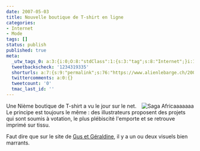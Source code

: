 ```yaml
---
date: 2007-05-03
title: Nouvelle boutique de T-shirt en ligne
categories:
- Internet
- Mode
tags: []
status: publish
published: true
meta:
  _utw_tags_0: a:3:{i:0;O:8:"stdClass":1:{s:3:"tag";s:8:"Internet";}i:1;O:8:"stdClass":1:{s:3:"tag";s:4:"Mode";}i:2;O:8:"stdClass":1:{s:3:"tag";s:8:"T-shirts";}}
  tweetbackscheck: '1234319335'
  shorturls: a:7:{s:9:"permalink";s:76:"https://www.alienlebarge.ch/2007/05/03/nouvelle-boutique-de-t-shirt-en-ligne/";s:7:"tinyurl";s:25:"https://tinyurl.com/ann7j2";s:4:"isgd";s:17:"https://is.gd/iRO7";s:5:"bitly";s:18:"https://bit.ly/Nefs";s:5:"snipr";s:22:"https://snipr.com/bjueu";s:5:"snurl";s:22:"https://snurl.com/bjueu";s:7:"snipurl";s:24:"https://snipurl.com/bjueu";}
  twittercomments: a:0:{}
  tweetcount: '0'
  tmac_last_id: ''
---
```

<a href="https://dlgjp9x71cipk.cloudfront.net/2007/05/saga_africa.png" title="Saga Africaaaaaaa"><img src="https://dlgjp9x71cipk.cloudfront.net/2007/05/saga_africa.miniature.png" title="Saga Africaaaaaaa" alt="Saga Africaaaaaaa" align="right" /></a>Une Nième boutique de T-shirt a vu le jour sur le net. Le principe est toujours le même : des illustrateurs proposent des projets qui sont soumis à votation, le plus plébiscité l'emporte et se retrouve imprimé sur tissu.

Faut dire que sur le site de <a href="https://gusetgeraldine.com/" title="Le site de Gus et Géraldine">Gus et Géraldine</a>, il y a un ou deux visuels bien marrants.
